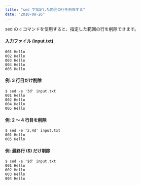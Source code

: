 ```yaml
---
title: "sed で指定した範囲の行を削除する"
date: "2010-08-26"
---
```


sed の `d` コマンドを使用すると、指定した範囲の行を削除できます。

#### 入力ファイル (input.txt)

~~~
001 Hello
002 Hello
003 Hello
004 Hello
005 Hello
~~~

#### 例: 3 行目だけ削除

~~~
$ sed -e '3d' input.txt
001 Hello
002 Hello
004 Hello
005 Hello
~~~

#### 例: 2 ～ 4 行目を削除

~~~
$ sed -e '2,4d' input.txt
001 Hello
005 Hello
~~~

#### 例: 最終行 ($) だけ削除

~~~
$ sed -e '$d' input.txt
001 Hello
002 Hello
003 Hello
004 Hello
~~~
